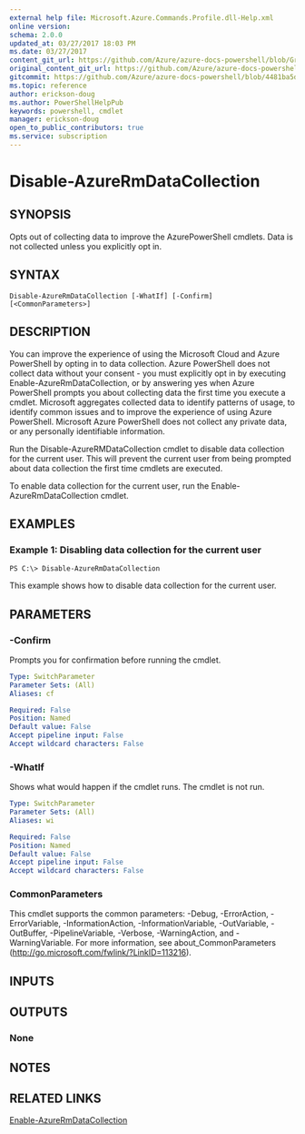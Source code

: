 ```yaml
---
external help file: Microsoft.Azure.Commands.Profile.dll-Help.xml
online version:
schema: 2.0.0
updated_at: 03/27/2017 18:03 PM
ms.date: 03/27/2017
content_git_url: https://github.com/Azure/azure-docs-powershell/blob/Graham71305/azureps-cmdlets-docs/ServiceManagement/AzureRM.Profile/v2.7.0/Disable-AzureRmDataCollection.md
original_content_git_url: https://github.com/Azure/azure-docs-powershell/blob/Graham71305/azureps-cmdlets-docs/ServiceManagement/AzureRM.Profile/v2.7.0/Disable-AzureRmDataCollection.md
gitcommit: https://github.com/Azure/azure-docs-powershell/blob/4481ba5d382a258a76528a60b3c1580b75fdff10
ms.topic: reference
author: erickson-doug
ms.author: PowerShellHelpPub
keywords: powershell, cmdlet
manager: erickson-doug
open_to_public_contributors: true
ms.service: subscription
---
```


# Disable-AzureRmDataCollection

## SYNOPSIS
Opts out of collecting data to improve the AzurePowerShell cmdlets. 
Data is not collected unless you explicitly opt in.

## SYNTAX

```
Disable-AzureRmDataCollection [-WhatIf] [-Confirm] [<CommonParameters>]
```

## DESCRIPTION
You can improve the experience of using the Microsoft Cloud and Azure PowerShell by opting in to data collection.
Azure PowerShell does not collect data without your consent - you must explicitly opt in by executing Enable-AzureRmDataCollection, or by answering yes when Azure PowerShell prompts you about collecting data the first time you execute a cmdlet.
Microsoft aggregates collected data to identify patterns of usage, to identify common issues and to improve the experience of using Azure PowerShell.
Microsoft Azure PowerShell does not collect any private data, or any personally identifiable information.

Run the Disable-AzureRMDataCollection cmdlet to disable data collection for the current user.
This will prevent the current user from being prompted about data collection the first time cmdlets are executed.

To enable data collection for the current user, run the Enable-AzureRmDataCollection cmdlet.

## EXAMPLES

### Example 1: Disabling data collection for the current user
```
PS C:\> Disable-AzureRmDataCollection
```

This example shows how to disable data collection for the current user. 

## PARAMETERS

### -Confirm
Prompts you for confirmation before running the cmdlet.

```yaml
Type: SwitchParameter
Parameter Sets: (All)
Aliases: cf

Required: False
Position: Named
Default value: False
Accept pipeline input: False
Accept wildcard characters: False
```

### -WhatIf
Shows what would happen if the cmdlet runs. The cmdlet is not run.

```yaml
Type: SwitchParameter
Parameter Sets: (All)
Aliases: wi

Required: False
Position: Named
Default value: False
Accept pipeline input: False
Accept wildcard characters: False
```

### CommonParameters
This cmdlet supports the common parameters: -Debug, -ErrorAction, -ErrorVariable, -InformationAction, -InformationVariable, -OutVariable, -OutBuffer, -PipelineVariable, -Verbose, -WarningAction, and -WarningVariable. For more information, see about_CommonParameters (http://go.microsoft.com/fwlink/?LinkID=113216).

## INPUTS

## OUTPUTS

### None

## NOTES

## RELATED LINKS

[Enable-AzureRmDataCollection]()

